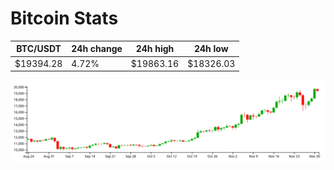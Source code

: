 # Bitcoin Stats

BTC/USDT|24h change|24h high|24h low|
|---|---|---|---|
|$19394.28|4.72%|$19863.16|$18326.03|

<img src="./chart.svg">
